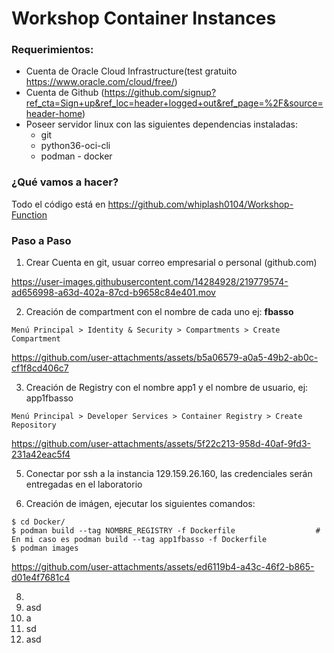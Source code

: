 # Workshop Container Instances

### Requerimientos:

- Cuenta de Oracle Cloud Infrastructure(test gratuito https://www.oracle.com/cloud/free/)
- Cuenta de Github (https://github.com/signup?ref_cta=Sign+up&ref_loc=header+logged+out&ref_page=%2F&source=header-home)
- Poseer servidor linux con las siguientes dependencias instaladas:
  - git
  - python36-oci-cli
  - podman - docker 

### ¿Qué vamos a hacer?
Todo el código está en https://github.com/whiplash0104/Workshop-Function


### Paso a Paso

1. Crear Cuenta en git, usuar correo empresarial o personal (github.com)


https://user-images.githubusercontent.com/14284928/219779574-ad656998-a63d-402a-87cd-b9658c84e401.mov


2. Creación de compartment con el nombre de cada uno ej: **fbasso**
```
Menú Principal > Identity & Security > Compartments > Create Compartment
```


https://github.com/user-attachments/assets/b5a06579-a0a5-49b2-ab0c-cf1f8cd406c7

3. Creación de Registry con el nombre app1 y el nombre de usuario, ej: app1fbasso
```
Menú Principal > Developer Services > Container Registry > Create Repository
```

https://github.com/user-attachments/assets/5f22c213-958d-40af-9fd3-231a42eac5f4

 
5. Conectar por ssh a la instancia 129.159.26.160, las credenciales serán entregadas en el laboratorio

7. Creación de imágen, ejecutar los siguientes comandos:
```
$ cd Docker/
$ podman build --tag NOMBRE_REGISTRY -f Dockerfile                  # En mi caso es podman build --tag app1fbasso -f Dockerfile
$ podman images
```



https://github.com/user-attachments/assets/ed6119b4-a43c-46f2-b865-d01e4f7681c4


8. 
9. asd
10. a
11. sd
12. asd
